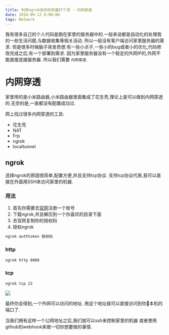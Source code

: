 ```yaml
---
title: 利用ngrok给你的机器打个洞 - 内网穿透
date: 2018-09-12 0:00:00
tags: Network
---
```


我有很多自己的个人代码是跑在家里的服务器中的.一般来说都是自动化的处理我的一些生活问题,与数据收集等相关活动.
所以一般没有客户端访问家里服务器的需求.
但是很多时候脑子突发奇想.有一些小点子,一些小的bug或者小的优化,代码修改完成之后,有一个部署到需求.
因为家里服务器没有一个稳定的外网IP的,外网不能直接连接服务器.
所以我们需要 `内网穿透`.

# 内网穿透

家里用的是小米路由器,小米路由器里面集成了花生壳,理论上是可以做到内网穿透的.无奈的是,一直都没有配置成功过.

网上找过很多内网穿透的工具:
* 花生壳
* NAT
* Frp
* ngrok
* localtunnel


## ngrok

选择ngrok的原因很简单,配置方便,并且支持tcp协议.
支持tcp协议代表,我可以直接在外面用SSH来访问家里的机器.

### 用法
1. 首先你需要去[官网](https://ngrok.com/)注册一个账号
2. 下载ngrok,并且解压到一个你喜欢的目录下面
3. 去官网复制你的授权码
4. 授权ngrok

```bash
ngrok authtoken 授权码
```

### http
```bash
ngrok http 8080
```

### tcp
```bash
ngrok tcp 22
```

![](https://ngrok.com/static/img/ngrok-demo-static.png)

最终你会得到,一个外网可以访问的地址.
用这个地址就可以直接访问到你本机的端口了.


当我们拥有这样一个公网地址之后,我们就可以ssh来控制家里的机器
或者使用github的webhook来做一切你想要做的事情.